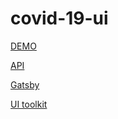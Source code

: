 # covid-19-ui

[DEMO](https://master.d15c7fa7xawlqw.amplifyapp.com/)

[API](https://github.com/mathdroid/covid-19-api)

[Gatsby](https://gatsbyjs.org/)

[UI toolkit](https://blueprintjs.com/)
